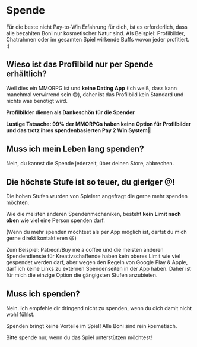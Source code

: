 # Spende
Für die beste nicht Pay-to-Win Erfahrung für dich, ist es erforderlich, dass alle bezahlten Boni nur kosmetischer Natur sind. Als Beispiel: Profilbilder, Chatrahmen oder im gesamten Spiel wirkende Buffs wovon jeder profitiert. :)

## Wieso ist das Profilbild nur per Spende erhältlich?
Weil dies ein MMORPG ist und **keine Dating App** (Ich weiß, dass kann manchmal verwirrend sein 😅), daher ist das Profilbild kein Standard und nichts was benötigt wird.

**Profilbilder dienen als Dankeschön für die Spender**

**Lustige Tatsache: 99% der MMORPGs haben keine Option für Profilbilder und das trotz ihres spendenbasierten Pay 2 Win System🤯**

## Muss ich mein Leben lang spenden?
Nein, du kannst die Spende jederzeit, über deinen Store, abbrechen.

## Die höchste Stufe ist so teuer, du gieriger @$%#^#$!
Die hohen Stufen wurden von Spielern angefragt die gerne mehr spenden möchten.

Wie die meisten anderen Spendenmechaniken, besteht **kein Limit nach oben** wie viel eine Person spenden darf.

(Wenn du mehr spenden möchtest als per App möglich ist, darfst du mich gerne direkt kontaktieren 😃)

Zum Beispiel: Patreon/Buy me a coffee und die meisten anderen Spendendienste für Kreativschaffende haben kein oberes Limit wie viel gespendet werden darf, aber wegen den Regeln von Google Play & Apple, darf ich keine Links zu externen Spendenseiten in der App haben. 
Daher ist für mich die einzige Option die gängigsten Stufen anzubieten.

## Muss ich spenden?
Nein. Ich empfehle dir dringend nicht zu spenden, wenn du dich damit nicht wohl fühlst.

Spenden bringt keine Vorteile im Spiel! Alle Boni sind rein kosmetisch.

Bitte spende nur, wenn du das Spiel unterstützen möchtest!
